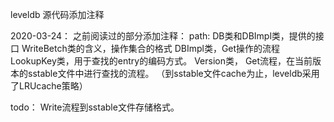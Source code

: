 leveldb 源代码添加注释

2020-03-24：
之前阅读过的部分添加注释：
path:
DB类和DBImpl类，提供的接口
WriteBetch类的含义，操作集合的格式
DBImpl类，Get操作的流程
LookupKey类，用于查找的entry的编码方式。
Version类， Get流程，在当前版本的sstable文件中进行查找的流程。
（到sstable文件cache为止，leveldb采用了LRUcache策略）

todo：
Write流程到sstable文件存储格式。
